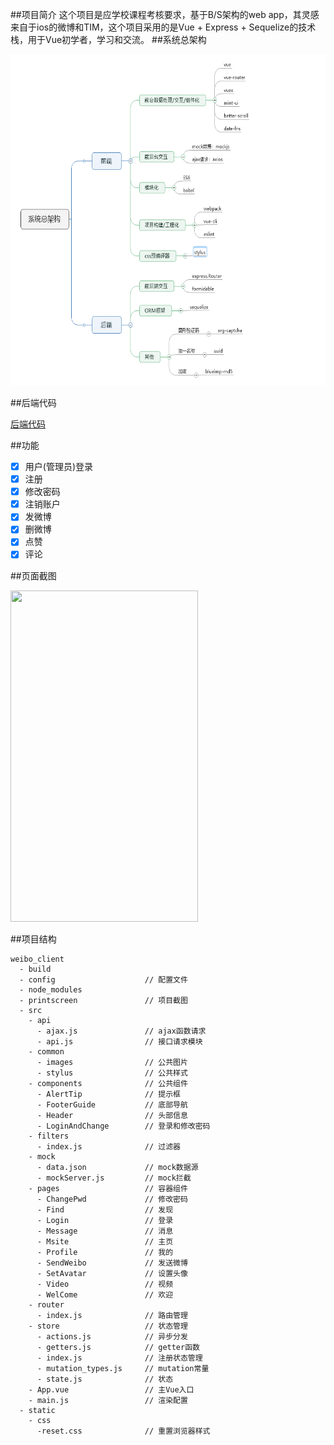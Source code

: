 ##项目简介
这个项目是应学校课程考核要求，基于B/S架构的web app，其灵感来自于ios的微博和TIM，这个项目采用的是Vue + Express + Sequelize的技术栈，用于Vue初学者，学习和交流。
##系统总架构

<img src="./printscreen/framework.png" width="600" height="530"/>

##后端代码

[后端代码](https://github.com/crazyld)

##功能

- [x] 用户(管理员)登录
- [x] 注册
- [x] 修改密码
- [x] 注销账户
- [x] 发微博
- [x] 删微博
- [x] 点赞
- [x] 评论

##页面截图

<img src="" width="300" height="530"/>

##项目结构

```
weibo_client
  - build
  - config                    // 配置文件
  - node_modules
  - printscreen               // 项目截图
  - src
    - api
      - ajax.js               // ajax函数请求
      - api.js                // 接口请求模块
    - common
      - images                // 公共图片
      - stylus                // 公共样式
    - components              // 公共组件
      - AlertTip              // 提示框
      - FooterGuide           // 底部导航
      - Header                // 头部信息
      - LoginAndChange        // 登录和修改密码
    - filters
      - index.js              // 过滤器
    - mock
      - data.json             // mock数据源
      - mockServer.js         // mock拦截
    - pages                   // 容器组件
      - ChangePwd             // 修改密码
      - Find                  // 发现
      - Login                 // 登录
      - Message               // 消息
      - Msite                 // 主页
      - Profile               // 我的
      - SendWeibo             // 发送微博
      - SetAvatar             // 设置头像
      - Video                 // 视频
      - WelCome               // 欢迎
    - router
      - index.js              // 路由管理
    - store                   // 状态管理
      - actions.js            // 异步分发
      - getters.js            // getter函数
      - index.js              // 注册状态管理
      - mutation_types.js     // mutation常量
      - state.js              // 状态
    - App.vue                 // 主Vue入口
    - main.js                 // 渲染配置
  - static
    - css
      -reset.css              // 重置浏览器样式
```

